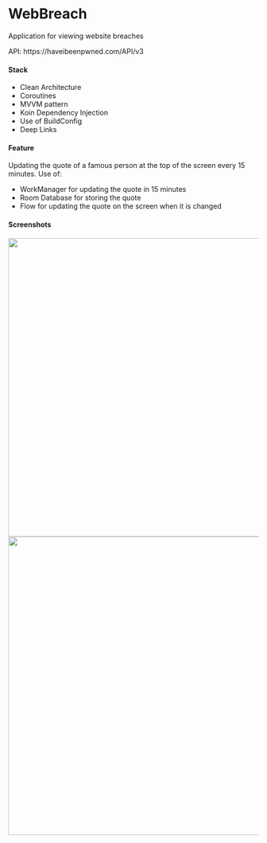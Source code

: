 # WebBreach

<p>Application for viewing website breaches</p>
<p>API: https://haveibeenpwned.com/API/v3 </p>

<h4>Stack</h4>
<ul>
<li>Clean Architecture</li>
<li>Coroutines</li>
<li>MVVM pattern</li>
<li>Koin Dependency Injection</li>
<li>Use of BuildConfig</li>
<li>Deep Links</li>
</ul>

<h4>Feature</h4>
<p>Updating the quote of a famous person at the top of the screen every 15 minutes. Use of:</p>
<ul>
<li>WorkManager for updating the quote in 15 minutes</li>
<li>Room Database for storing the quote</li>
<li>Flow for updating the quote on the screen when it is changed</li>
</ul>

<h4>Screenshots</h4>

<img src="https://user-images.githubusercontent.com/47060392/112714408-732e7e00-8f04-11eb-882d-f2dc9a47d817.png" height="600"> <img src="https://user-images.githubusercontent.com/47060392/112714425-8b9e9880-8f04-11eb-91be-5fa6b8f95f34.png" height="600">


